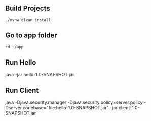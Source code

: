 ## Build Projects

```
./mvnw clean install
```

## Go to app folder

```
cd ~/app
```

## Run Hello

java -jar hello-1.0-SNAPSHOT.jar

## Run Client

java -Djava.security.manager -Djava.security.policy=server.policy -Dserver.codebase="file:hello-1.0-SNAPSHOT.jar" -jar client-1.0-SNAPSHOT.jar 


